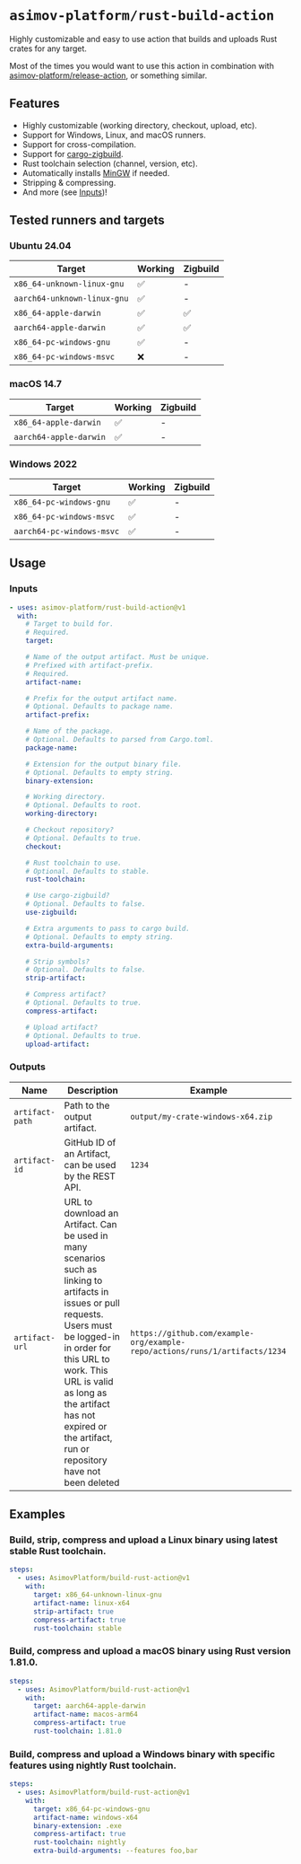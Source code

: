 # `asimov-platform/rust-build-action`

Highly customizable and easy to use action that builds and uploads Rust crates for any target.

Most of the times you would want to use this action in combination with [asimov-platform/release-action](https://github.com/asimov-platform/release-action), or something similar.

## Features

- Highly customizable (working directory, checkout, upload, etc).
- Support for Windows, Linux, and macOS runners.
- Support for cross-compilation.
- Support for [cargo-zigbuild](https://github.com/rust-cross/cargo-zigbuild).
- Rust toolchain selection (channel, version, etc).
- Automatically installs [MinGW](https://www.mingw-w64.org/) if needed.
- Stripping & compressing.
- And more (see [Inputs](#inputs))!

## Tested runners and targets

### Ubuntu 24.04

| Target | Working | Zigbuild |
| --- | --- | --- |
| `x86_64-unknown-linux-gnu` | ✅ | - |
| `aarch64-unknown-linux-gnu` | ✅ | - |
| `x86_64-apple-darwin` | ✅ | ✅ |
| `aarch64-apple-darwin` | ✅ | ✅ |
| `x86_64-pc-windows-gnu` | ✅ | - |
| `x86_64-pc-windows-msvc` | ❌ | - |

### macOS 14.7

| Target | Working | Zigbuild |
| --- | --- | --- |
| `x86_64-apple-darwin` | ✅ | - |
| `aarch64-apple-darwin` | ✅ | - |

### Windows 2022

| Target | Working | Zigbuild |
| --- | --- | --- |
| `x86_64-pc-windows-gnu` | ✅ | - |
| `x86_64-pc-windows-msvc` | ✅ | - |
| `aarch64-pc-windows-msvc` | ✅ | - |

## Usage

### Inputs

```yaml
- uses: asimov-platform/rust-build-action@v1
  with:
    # Target to build for.
    # Required.
    target:

    # Name of the output artifact. Must be unique.
    # Prefixed with artifact-prefix.
    # Required.
    artifact-name:

    # Prefix for the output artifact name.
    # Optional. Defaults to package name.
    artifact-prefix:

    # Name of the package.
    # Optional. Defaults to parsed from Cargo.toml.
    package-name:

    # Extension for the output binary file.
    # Optional. Defaults to empty string.
    binary-extension:

    # Working directory.
    # Optional. Defaults to root.
    working-directory:

    # Checkout repository?
    # Optional. Defaults to true.
    checkout:

    # Rust toolchain to use.
    # Optional. Defaults to stable.
    rust-toolchain:

    # Use cargo-zigbuild?
    # Optional. Defaults to false.
    use-zigbuild:

    # Extra arguments to pass to cargo build.
    # Optional. Defaults to empty string.
    extra-build-arguments:

    # Strip symbols?
    # Optional. Defaults to false.
    strip-artifact:

    # Compress artifact?
    # Optional. Defaults to true.
    compress-artifact:

    # Upload artifact?
    # Optional. Defaults to true.
    upload-artifact:
```

### Outputs

| Name | Description | Example |
| --- | --- | --- |
| `artifact-path` | Path to the output artifact. | `output/my-crate-windows-x64.zip` |
| `artifact-id` | GitHub ID of an Artifact, can be used by the REST API. | `1234` |
| `artifact-url` | URL to download an Artifact. Can be used in many scenarios such as linking to artifacts in issues or pull requests. Users must be logged-in in order for this URL to work. This URL is valid as long as the artifact has not expired or the artifact, run or repository have not been deleted | `https://github.com/example-org/example-repo/actions/runs/1/artifacts/1234`

## Examples

### Build, strip, compress and upload a Linux binary using latest stable Rust toolchain.

```yaml
steps:
  - uses: AsimovPlatform/build-rust-action@v1
    with:
      target: x86_64-unknown-linux-gnu
      artifact-name: linux-x64
      strip-artifact: true
      compress-artifact: true
      rust-toolchain: stable
```

### Build, compress and upload a macOS binary using Rust version 1.81.0.

```yaml
steps:
  - uses: AsimovPlatform/build-rust-action@v1
    with:
      target: aarch64-apple-darwin
      artifact-name: macos-arm64
      compress-artifact: true
      rust-toolchain: 1.81.0
```

### Build, compress and upload a Windows binary with specific features using nightly Rust toolchain.

```yaml
steps:
  - uses: AsimovPlatform/build-rust-action@v1
    with:
      target: x86_64-pc-windows-gnu
      artifact-name: windows-x64
      binary-extension: .exe
      compress-artifact: true
      rust-toolchain: nightly
      extra-build-arguments: --features foo,bar
```
